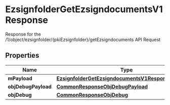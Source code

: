 

# EzsignfolderGetEzsigndocumentsV1Response

Response for the /1/object/ezsignfolder/{pkiEzsignfolder}/getEzsigndocuments API Request

## Properties

Name | Type | Description | Notes
------------ | ------------- | ------------- | -------------
**mPayload** | [**EzsignfolderGetEzsigndocumentsV1ResponseMPayload**](EzsignfolderGetEzsigndocumentsV1ResponseMPayload.md) |  | 
**objDebugPayload** | [**CommonResponseObjDebugPayload**](CommonResponseObjDebugPayload.md) |  |  [optional]
**objDebug** | [**CommonResponseObjDebug**](CommonResponseObjDebug.md) |  |  [optional]



